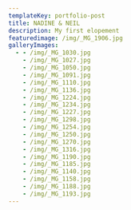 ```yaml
---
templateKey: portfolio-post
title: NADINE & NEIL
description: My first elopement
featuredimage: /img/_MG_1906.jpg
galleryImages:
  - - /img/_MG_1030.jpg
    - /img/_MG_1027.jpg
    - /img/_MG_1050.jpg
    - /img/_MG_1091.jpg
    - /img/_MG_1110.jpg
    - /img/_MG_1136.jpg
    - /img/_MG_1224.jpg
    - /img/_MG_1234.jpg
    - /img/_MG_1227.jpg
    - /img/_MG_1298.jpg
    - /img/_MG_1254.jpg
    - /img/_MG_1250.jpg
    - /img/_MG_1270.jpg
    - /img/_MG_1316.jpg
    - /img/_MG_1190.jpg
    - /img/_MG_1185.jpg
    - /img/_MG_1140.jpg
    - /img/_MG_1158.jpg
    - /img/_MG_1188.jpg
    - /img/_MG_1193.jpg
---
```


